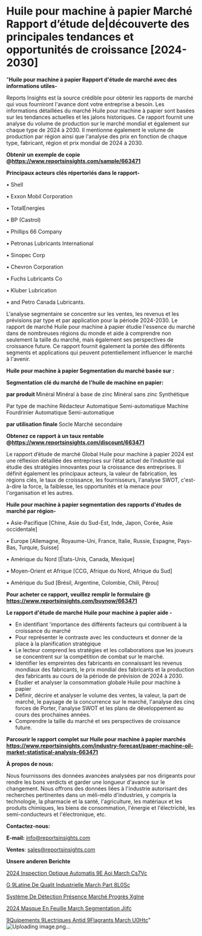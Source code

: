 # Huile pour machine à papier Marché Rapport d’étude de|découverte des principales tendances et opportunités de croissance [2024-2030]

"<strong>Huile pour machine à papier Rapport d'étude de marché avec des informations utiles-</strong>

Reports Insights est la source crédible pour obtenir les rapports de marché qui vous fourniront l'avance dont votre entreprise a besoin. Les informations détaillées du marché Huile pour machine à papier sont basées sur les tendances actuelles et les jalons historiques. Ce rapport fournit une analyse du volume de production sur le marché mondial et également sur chaque type de 2024 à 2030. Il mentionne également le volume de production par région ainsi que l'analyse des prix en fonction de chaque type, fabricant, région et prix mondial de 2024 à 2030.

<strong><b>Obtenir un exemple de copie @</b></strong><a href=https://www.reportsinsights.com/sample/663471><strong><b>https://www.reportsinsights.com/sample/663471</b></strong></a>

<b>Principaux acteurs clés répertoriés dans le rapport-</b>

<b> </b>• Shell

• Exxon Mobil Corporation

• TotalEnergies

• BP (Castrol)

• Phillips 66 Company

• Petronas Lubricants International

• Sinopec Corp

• Chevron Corporation

• Fuchs Lubricants Co

• Kluber Lubrication

• and Petro Canada Lubricants.

L'analyse segmentaire se concentre sur les ventes, les revenus et les prévisions par type et par application pour la période 2024-2030. Le rapport de marché Huile pour machine à papier étudie l'essence du marché dans de nombreuses régions du monde et aide à comprendre non seulement la taille du marché, mais également ses perspectives de croissance future. Ce rapport fournit également la portée des différents segments et applications qui peuvent potentiellement influencer le marché à l'avenir.

<strong>Huile pour machine à papier Segmentation du marché basée sur :</strong>

<strong> Segmentation clé du marché de l'huile de machine en papier: </strong>

<strong> par produit </strong>
Minéral
Minéral à base de zinc
Minéral sans zinc
Synthétique

Par type de machine
Rédacteur
Automatique
Semi-automatique
Machine Fourdrinier
Automatique
Semi-automatique

<strong> par utilisation finale </strong>
Socle
Marché secondaire

<strong><b>Obtenez ce rapport à un taux rentable @</b></strong><a href=https://www.reportsinsights.com/discount/663471><strong><b>https://www.reportsinsights.com/discount/663471</b></strong></a>

Le rapport d’étude de marché Global Huile pour machine à papier 2024 est une réflexion détaillée des entreprises sur l’état actuel de l’industrie qui étudie des stratégies innovantes pour la croissance des entreprises. Il définit également les principaux acteurs, la valeur de fabrication, les régions clés, le taux de croissance, les fournisseurs, l'analyse SWOT, c'est-à-dire la force, la faiblesse, les opportunités et la menace pour l'organisation et les autres.

<strong>Huile pour machine à papier segmentation des rapports d'études de marché par région-</strong>

• Asie-Pacifique [Chine, Asie du Sud-Est, Inde, Japon, Corée, Asie occidentale]

• Europe [Allemagne, Royaume-Uni, France, Italie, Russie, Espagne, Pays-Bas, Turquie, Suisse]

• Amérique du Nord [États-Unis, Canada, Mexique]

• Moyen-Orient et Afrique [CCG, Afrique du Nord, Afrique du Sud]

• Amérique du Sud [Brésil, Argentine, Colombie, Chili, Pérou]

<strong>Pour acheter ce rapport, veuillez remplir le formulaire @   <a href=https://www.reportsinsights.com/buynow/663471>https://www.reportsinsights.com/buynow/663471</a></strong>

<strong>Le rapport d'étude de marché Huile pour machine à papier aide -</strong>
<ul>
  <li>En identifiant 'importance des différents facteurs qui contribuent à la croissance du marché</li>
  <li>Pour représenter le contraste avec les conducteurs et donner de la place à la planification stratégique</li>
  <li>Le lecteur comprend les stratégies et les collaborations que les joueurs se concentrent sur la compétition de combat sur le marché.</li>
  <li>Identifier les empreintes des fabricants en connaissant les revenus mondiaux des fabricants, le prix mondial des fabricants et la production des fabricants au cours de la période de prévision de 2024 à 2030.</li>
  <li>Étudier et analyser la consommation globale Huile pour machine à papier</li>
  <li>Définir, décrire et analyser le volume des ventes, la valeur, la part de marché, le paysage de la concurrence sur le marché, l'analyse des cinq forces de Porter, l'analyse SWOT et les plans de développement au cours des prochaines années.</li>
  <li>Comprendre la taille du marché et ses perspectives de croissance future.</li>
</ul>

<strong>Parcourir le rapport complet sur Huile pour machine à papier marchés <a href=https://www.reportsinsights.com/industry-forecast/paper-machine-oil-market-statistical-analysis-663471>https://www.reportsinsights.com/industry-forecast/paper-machine-oil-market-statistical-analysis-663471</a></strong>

<strong>À propos de nous:</strong>

Nous fournissons des données avancées analysées par nos dirigeants pour rendre les bons verdicts et garder une longueur d'avance sur le changement. Nous offrons des données liées à l'industrie autorisant des recherches pertinentes dans un méli-mélo d'industries, y compris la technologie, la pharmacie et la santé, l'agriculture, les matériaux et les produits chimiques, les biens de consommation, l'énergie et l'électricité, les semi-conducteurs et l'électronique, etc.

<strong>Contactez-nous:</strong>

<strong>E-mail:</strong> <a href=mailto:info@reportsinsights.com>info@reportsinsights.com</a>

<strong>Ventes</strong>: <a href=mailto:sales@reportsinsights.com>sales@reportsinsights.com</a>

<strong>Unsere anderen Berichte</strong>

<a href=https://www.linkedin.com/pulse/2024-inspection-optique-automatis%C3%A9e-aoi-march%C3%A9-cs7vc/>2024 Inspection Optique Automatis 9E Aoi March Cs7Vc</a>

<a href=https://www.linkedin.com/pulse/g%C3%A9latine-de-qualit%C3%A9-industrielle-march%C3%A9-part-8l0sc/>G 9Latine De Qualit Industrielle March Part 8L0Sc</a>

<a href=https://www.linkedin.com/pulse/système-de-détection-présence-marché-progrès-xglne/>Système De Détection Présence Marché Progrès Xglne</a>

<a href=https://www.linkedin.com/pulse/2024-masque-en-feuille-march%C3%A9-segmentation-jijfc/>2024 Masque En Feuille March Segmentation Jijfc</a>

<a href=https://www.linkedin.com/pulse/%C3%A9quipements-%C3%A9lectriques-antid%C3%A9flagrants-march%C3%A9-u0htc/> 9Quipements  9Lectriques Antid 9Flagrants March U0Htc</a>"
![Uploading image.png…]()

